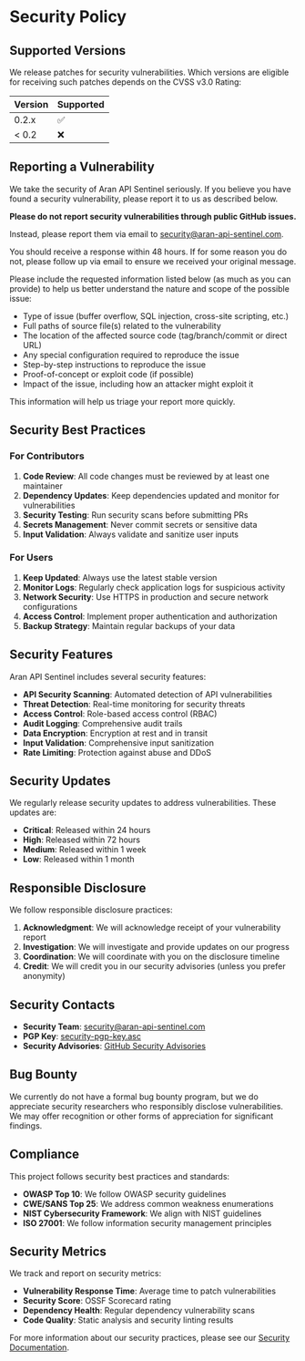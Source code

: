 # Security Policy

## Supported Versions

We release patches for security vulnerabilities. Which versions are eligible for receiving such patches depends on the CVSS v3.0 Rating:

| Version | Supported          |
| ------- | ------------------ |
| 0.2.x   | :white_check_mark: |
| < 0.2   | :x:                |

## Reporting a Vulnerability

We take the security of Aran API Sentinel seriously. If you believe you have found a security vulnerability, please report it to us as described below.

**Please do not report security vulnerabilities through public GitHub issues.**

Instead, please report them via email to [security@aran-api-sentinel.com](mailto:security@aran-api-sentinel.com).

You should receive a response within 48 hours. If for some reason you do not, please follow up via email to ensure we received your original message.

Please include the requested information listed below (as much as you can provide) to help us better understand the nature and scope of the possible issue:

- Type of issue (buffer overflow, SQL injection, cross-site scripting, etc.)
- Full paths of source file(s) related to the vulnerability
- The location of the affected source code (tag/branch/commit or direct URL)
- Any special configuration required to reproduce the issue
- Step-by-step instructions to reproduce the issue
- Proof-of-concept or exploit code (if possible)
- Impact of the issue, including how an attacker might exploit it

This information will help us triage your report more quickly.

## Security Best Practices

### For Contributors

1. **Code Review**: All code changes must be reviewed by at least one maintainer
2. **Dependency Updates**: Keep dependencies updated and monitor for vulnerabilities
3. **Security Testing**: Run security scans before submitting PRs
4. **Secrets Management**: Never commit secrets or sensitive data
5. **Input Validation**: Always validate and sanitize user inputs

### For Users

1. **Keep Updated**: Always use the latest stable version
2. **Monitor Logs**: Regularly check application logs for suspicious activity
3. **Network Security**: Use HTTPS in production and secure network configurations
4. **Access Control**: Implement proper authentication and authorization
5. **Backup Strategy**: Maintain regular backups of your data

## Security Features

Aran API Sentinel includes several security features:

- **API Security Scanning**: Automated detection of API vulnerabilities
- **Threat Detection**: Real-time monitoring for security threats
- **Access Control**: Role-based access control (RBAC)
- **Audit Logging**: Comprehensive audit trails
- **Data Encryption**: Encryption at rest and in transit
- **Input Validation**: Comprehensive input sanitization
- **Rate Limiting**: Protection against abuse and DDoS

## Security Updates

We regularly release security updates to address vulnerabilities. These updates are:

- **Critical**: Released within 24 hours
- **High**: Released within 72 hours
- **Medium**: Released within 1 week
- **Low**: Released within 1 month

## Responsible Disclosure

We follow responsible disclosure practices:

1. **Acknowledgment**: We will acknowledge receipt of your vulnerability report
2. **Investigation**: We will investigate and provide updates on our progress
3. **Coordination**: We will coordinate with you on the disclosure timeline
4. **Credit**: We will credit you in our security advisories (unless you prefer anonymity)

## Security Contacts

- **Security Team**: [security@aran-api-sentinel.com](mailto:security@aran-api-sentinel.com)
- **PGP Key**: [security-pgp-key.asc](https://github.com/your-org/aran-api-sentinel/raw/main/security-pgp-key.asc)
- **Security Advisories**: [GitHub Security Advisories](https://github.com/your-org/aran-api-sentinel/security/advisories)

## Bug Bounty

We currently do not have a formal bug bounty program, but we do appreciate security researchers who responsibly disclose vulnerabilities. We may offer recognition or other forms of appreciation for significant findings.

## Compliance

This project follows security best practices and standards:

- **OWASP Top 10**: We follow OWASP security guidelines
- **CWE/SANS Top 25**: We address common weakness enumerations
- **NIST Cybersecurity Framework**: We align with NIST guidelines
- **ISO 27001**: We follow information security management principles

## Security Metrics

We track and report on security metrics:

- **Vulnerability Response Time**: Average time to patch vulnerabilities
- **Security Score**: OSSF Scorecard rating
- **Dependency Health**: Regular dependency vulnerability scans
- **Code Quality**: Static analysis and security linting results

For more information about our security practices, please see our [Security Documentation](https://docs.aran-api-sentinel.com/security).
